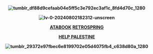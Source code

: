 <h4 align="center">   


![tumblr_df88d9cefaab04e5ff5c3e792ec3af1c_8fd4d70c_1280](https://github.com/user-attachments/assets/6c9b54f7-9605-4e76-a4a0-fa18f1639262)














![lv-0-20240802182312-unscreen](https://github.com/user-attachments/assets/79e4d99b-c0a6-403a-aaee-881cffbc9846)



**[ATABOOK]()**
**[RETROSPRING]()**


**[HELP PALESTINE]()**


![tumblr_29372e97fbec6e8199702e05d4075fb4_c638d80a_1280](https://github.com/user-attachments/assets/4bf9a96f-55d3-4e4e-9ca0-656eaac1501d)
